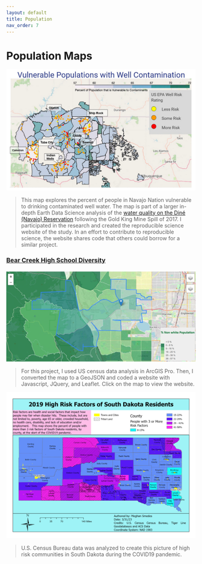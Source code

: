 ```yaml
---
layout: default
title: Population
nav_order: 7
---
```


# Population Maps

[![Vulnerable Dine Populations Near Well Contamination](https://github.com/megsmedes/GISmedes/blob/main/img/VulPops.png?raw=true)](https://cu-esiil-edu.github.io/MSUDenver-DineWaterQuality2023/water-accessibility.html)
>This map explores the percent of people in Navajo Nation vulnerable to drinking contaminated well water.  The map is part of a larger in-depth Earth Data Science analysis of the <a href="https://cu-esiil-edu.github.io/MSUDenver-DineWaterQuality2023/">water quality on the Diné (Navajo) Reservation</a> following the Gold King Mine Spill of 2017. I participated in the research and created the reproducible science website of the study. In an effort to contribute to reproducible science, the website shares code that others could borrow for a similar project.  

### [Bear Creek High School Diversity](https://megsmedes.github.io/FinalProject.html)

[![Bear Creek High School Diversity](https://github.com/megsmedes/GISmedes/blob/main/img/bear_creek_hs_pop.jpg?raw=true)](https://megsmedes.github.io/FinalProject.html)
> For this project, I used US census data analysis in ArcGIS Pro.  Then, I converted the map to a GeoJSON and coded a website with Javascript, JQuery, and Leaflet. Click on the map to view the website.

<img src = "https://github.com/megsmedes/GISmedes/blob/main/img/Smedes2MiniProj2_4887.jpg?raw=true" alt = "SD Health Risks" >

> U.S. Census Bureau data was analyzed to create this picture of high risk communities in South Dakota during the COVID19 pandemic.
